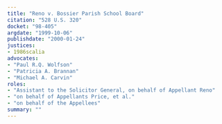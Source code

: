 ```yaml
---
title: "Reno v. Bossier Parish School Board"
citation: "528 U.S. 320"
docket: "98-405"
argdate: "1999-10-06"
publishdate: "2000-01-24"
justices:
- 1986scalia
advocates:
- "Paul R.Q. Wolfson"
- "Patricia A. Brannan"
- "Michael A. Carvin"
roles:
- "Assistant to the Solicitor General, on behalf of Appellant Reno"
- "on behalf of Appellants Price, et al."
- "on behalf of the Appellees"
summary: ""
---
```


